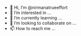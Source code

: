 - 👋 Hi, I’m @nirmanatrueeffort
- 👀 I’m interested in ...
- 🌱 I’m currently learning ...
- 💞️ I’m looking to collaborate on ...
- 📫 How to reach me ...

<!---
nirmanatrueeffort/nirmanatrueeffort is a ✨ special ✨ repository because its `README.md` (this file) appears on your GitHub profile.
You can click the Preview link to take a look at your changes.
--->
